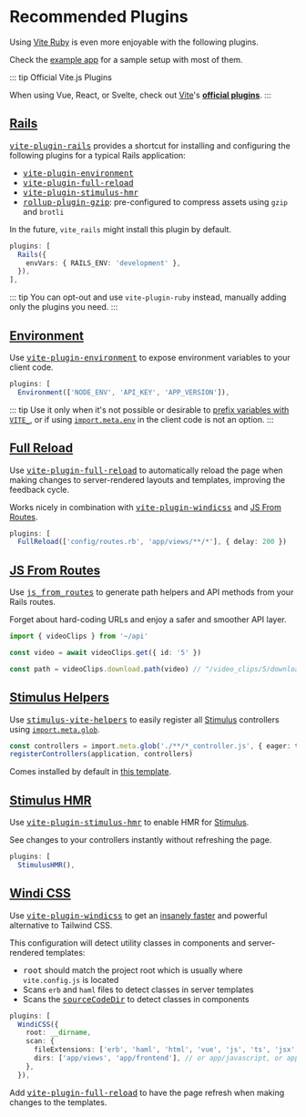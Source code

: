 [project]: https://github.com/ElMassimo/vite_ruby
[vite-plugin-full-reload]: https://github.com/ElMassimo/vite-plugin-full-reload
[vite-plugin-windicss]: https://github.com/windicss/vite-plugin-windicss
[example app]: https://github.com/ElMassimo/vite_ruby/tree/main/examples/rails/vite.config.ts
[Vite Ruby]: https://github.com/ElMassimo/vite_ruby
[JS From Routes]: https://js-from-routes.netlify.app/
[Windi CSS]: https://github.com/windicss/windicss
[vite-plugin-stimulus-hmr]: https://github.com/ElMassimo/vite-plugin-stimulus-hmr
[jumpstart]: https://github.com/ElMassimo/jumpstart-vite
[stimulus]: https://stimulus.hotwire.dev/
[stimulus-vite-helpers]: https://github.com/ElMassimo/stimulus-vite-helpers
[glob import]: https://vitejs.dev/guide/features.html#glob-import
[plugins]: https://vitejs.dev/plugins/
[sourceCodeDir]: /config/#sourcecodedir
[import meta env]: https://vitejs.dev/guide/env-and-mode.html#env-variables
[meta env]: https://vitejs.dev/guide/env-and-mode.html#env-files
[vite-plugin-environment]: https://github.com/ElMassimo/vite-plugin-environment
[vite-plugin-rails]: https://github.com/ElMassimo/vite_ruby/tree/main/vite-plugin-rails
[rollup-plugin-gzip]: https://github.com/kryops/rollup-plugin-gzip

# Recommended Plugins

Using [Vite Ruby][project] is even more enjoyable with the following plugins.

Check the [example app] for a sample setup with most of them.

::: tip Official Vite.js Plugins

When using Vue, React, or Svelte, check out [Vite][plugins]'s __[official plugins][plugins]__.
:::

## [Rails](https://github.com/ElMassimo/vite_ruby/tree/main/vite-plugin-rails)

<kbd>[vite-plugin-rails]</kbd> provides a shortcut for installing and
configuring the following plugins for a typical Rails application:

- <kbd>[vite-plugin-environment]</kbd>
- <kbd>[vite-plugin-full-reload]</kbd>
- <kbd>[vite-plugin-stimulus-hmr]</kbd>
- <kbd>[rollup-plugin-gzip]</kbd>: pre-configured to compress assets using `gzip` and `brotli`

In the future, `vite_rails` might install this plugin by default.

```ts
plugins: [
  Rails({
    envVars: { RAILS_ENV: 'development' },
  }),
],
```

::: tip
You can opt-out and use `vite-plugin-ruby` instead, manually adding only the plugins you need.
:::

## [Environment](https://github.com/ElMassimo/vite-plugin-environment)

Use <kbd>[vite-plugin-environment]</kbd> to expose environment variables to your
client code.  

```ts
plugins: [
  Environment(['NODE_ENV', 'API_KEY', 'APP_VERSION']),
```

::: tip
Use it only when it's not possible or desirable to [prefix variables with `VITE_`][meta env],
or if using [`import.meta.env`][import meta env] in the client code is not an option.
:::

## [Full Reload](https://github.com/ElMassimo/vite-plugin-full-reload)

Use <kbd>[vite-plugin-full-reload]</kbd> to automatically reload the page when making changes to server-rendered layouts and templates, improving the feedback cycle.

Works nicely in combination with <kbd>[vite-plugin-windicss](#windi-css)</kbd> and [JS From Routes](#js-from-routes).

```ts
plugins: [
  FullReload(['config/routes.rb', 'app/views/**/*'], { delay: 200 })
```

## [JS From Routes](https://js-from-routes.netlify.app/)

Use <kbd>[js_from_routes][js from routes]</kbd> to generate path helpers and API methods from your Rails routes.

Forget about hard-coding URLs and enjoy a safer and smoother API layer.

```ts
import { videoClips } from '~/api'

const video = await videoClips.get({ id: '5' })

const path = videoClips.download.path(video) // "/video_clips/5/download"
```

## [Stimulus Helpers](https://github.com/ElMassimo/stimulus-vite-helpers)

Use <kbd>[stimulus-vite-helpers]</kbd> to easily register all [Stimulus] controllers using [`import.meta.glob`][glob import].

```ts
const controllers = import.meta.glob('./**/*_controller.js', { eager: true })
registerControllers(application, controllers)
```

Comes installed by default in [this template][jumpstart].

## [Stimulus HMR](https://github.com/ElMassimo/vite-plugin-stimulus-hmr)

Use <kbd>[vite-plugin-stimulus-hmr]</kbd> to enable HMR for [Stimulus].

See changes to your controllers instantly without refreshing the page.

```ts
plugins: [
  StimulusHMR(),
```

## [Windi CSS](https://github.com/windicss/windicss)

Use <kbd>[vite-plugin-windicss]</kbd> to get an [insanely faster](https://twitter.com/antfu7/status/1361398324587163648) and powerful alternative to Tailwind CSS.

This configuration will detect utility classes in components and server-rendered templates:

  - <kbd>root</kbd> should match the project root which is usually where `vite.config.js` is located
  - Scans `erb` and `haml` files to detect classes in server templates
  - Scans the <kbd>[sourceCodeDir]</kbd> to detect classes in components

```ts
plugins: [
  WindiCSS({
    root: __dirname,
    scan: {
      fileExtensions: ['erb', 'haml', 'html', 'vue', 'js', 'ts', 'jsx', 'tsx'],
      dirs: ['app/views', 'app/frontend'], // or app/javascript, or app/packs
    },
  }),
```

Add <kbd>[vite-plugin-full-reload](/guide/plugins.html#full-reload)</kbd> to have the page refresh when making changes to the templates.
